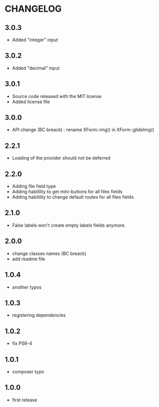 CHANGELOG
=========

3.0.3
-----

- Added "integer" input

3.0.2
-----

- Added "decimal" input

3.0.1
-----

- Source code released with the MIT license
- Added license file

3.0.0
-----

- API change (BC breack) : rename XForm::img() in XForm::glideImg()

2.2.1
-----

- Loading of the provider should not be deferred

2.2.0
-----

- Adding file field type
- Adding habilility to get mini-buttons for all files fields
- Adding habilility to change default routes for all files fields

2.1.0
-----

- False labels won't create empty labels fields anymore.

2.0.0
-----

- change classes names (BC breack)
- add readme file

1.0.4
-----

- another typos

1.0.3
-----

- registering dependencies

1.0.2
-----

- fix PSR-4

1.0.1
-----

- composer typo

1.0.0
-----

- first release


